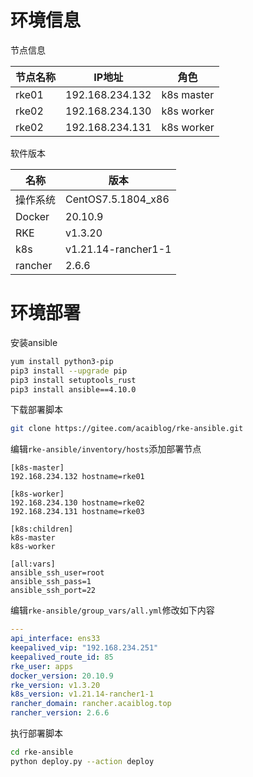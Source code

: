 # 环境信息
节点信息

| 节点名称  | IP地址            | 角色         |
|-------|-----------------|------------|
| rke01 | 192.168.234.132 | k8s master |
| rke02 | 192.168.234.130 | k8s worker |
| rke02 | 192.168.234.131 | k8s worker |

软件版本

| 名称     | 版本                 |
|--------|--------------------|
| 操作系统   | CentOS7.5.1804_x86 |
| Docker |  20.10.9                  |
| RKE    | v1.3.20                   |
| k8s | v1.21.14-rancher1-1 |
| rancher | 2.6.6 |

# 环境部署
安装ansible
```bash
yum install python3-pip
pip3 install --upgrade pip
pip3 install setuptools_rust
pip3 install ansible==4.10.0
```
下载部署脚本
```bash
git clone https://gitee.com/acaiblog/rke-ansible.git
```
编辑`rke-ansible/inventory/hosts`添加部署节点
```
[k8s-master]
192.168.234.132 hostname=rke01

[k8s-worker]
192.168.234.130 hostname=rke02
192.168.234.131 hostname=rke03

[k8s:children]
k8s-master
k8s-worker

[all:vars]
ansible_ssh_user=root
ansible_ssh_pass=1
ansible_ssh_port=22
```
编辑`rke-ansible/group_vars/all.yml`修改如下内容
```yaml
---
api_interface: ens33
keepalived_vip: "192.168.234.251"
keepalived_route_id: 85
rke_user: apps
docker_version: 20.10.9
rke_version: v1.3.20
k8s_version: v1.21.14-rancher1-1
rancher_domain: rancher.acaiblog.top
rancher_version: 2.6.6
```
执行部署脚本
```bash
cd rke-ansible
python deploy.py --action deploy
```